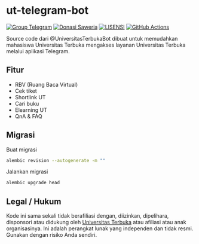 # ut-telegram-bot

[![Group Telegram](https://img.shields.io/badge/Telegram-Group-blue.svg)](https://t.me/UniversitasTerbuka)
[![Donasi Saweria](https://img.shields.io/badge/Donasi-Saweria-blue)](https://saweria.co/hexatester)
[![LISENSI](https://img.shields.io/github/license/UnivTerbuka/ut-telegram-bot)](https://github.com/UnivTerbuka/ut-telegram-bot/blob/master/LISENSI)
[![GitHub Actions](https://github.com/UnivTerbuka/ut-telegram-bot/workflows/GitHub%20Actions/badge.svg)](https://github.com/UnivTerbuka/ut-telegram-bot/actions?query=workflow%3AGithub%3AActions)

Source code dari @UniversitasTerbukaBot dibuat untuk memudahkan mahasiswa Universitas Terbuka mengakses layanan Universitas Terbuka melalui aplikasi Telegram.

## Fitur

- RBV (Ruang Baca Virtual)
- Cek tiket
- Shortlink UT
- Cari buku
- Elearning UT
- QnA & FAQ

## Migrasi

Buat migrasi

```bash
alembic revision --autogenerate -m ""
```

Jalankan migrasi

```bash
alembic upgrade head
```

## Legal / Hukum

Kode ini sama sekali tidak berafiliasi dengan, diizinkan, dipelihara, disponsori atau didukung oleh [Universitas Terbuka](https://ut.ac.id/) atau afiliasi atau anak organisasinya. Ini adalah perangkat lunak yang independen dan tidak resmi. Gunakan dengan risiko Anda sendiri.
